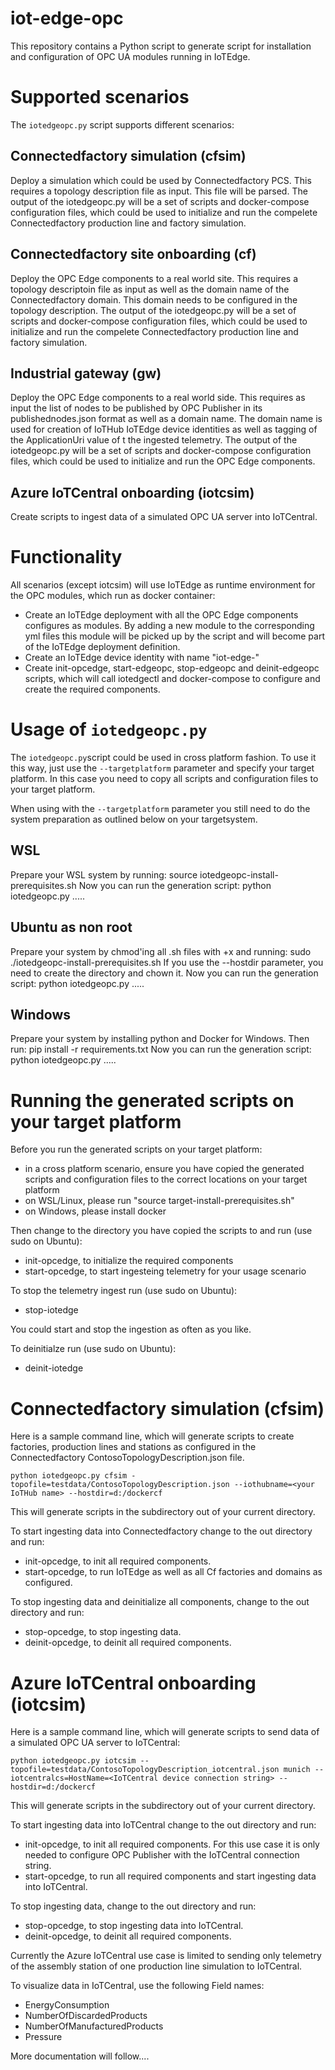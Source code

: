 # iot-edge-opc

This repository contains a Python script to generate script for installation and configuration of OPC UA modules running in IoTEdge.

# Supported scenarios
The `iotedgeopc.py` script supports different scenarios:

## Connectedfactory simulation (cfsim)
Deploy a simulation which could be used by Connectedfactory PCS. This requires a topology description file as input. This file will be parsed. The output of the iotedgeopc.py will be a set of scripts and docker-compose configuration files, which could be used to initialize and run the compelete Connectedfactory production line and factory simulation.

##  Connectedfactory site onboarding (cf)
Deploy the OPC Edge components to a real world site. This requires a topology descriptoin file as input as well as the domain name of the Connectedfactory domain. This domain needs to be configured in the topology description. The output of the iotedgeopc.py will be a set of scripts and docker-compose configuration files, which could be used to initialize and run the compelete Connectedfactory production line and factory simulation.

## Industrial gateway (gw)
Deploy the OPC Edge components to a real world side. This requires as input the list of nodes to be published by OPC Publisher in its publishednodes.json format as well as a domain name. The domain name is used for creation of IoTHub IoTEdge device identities as well as tagging of the ApplicationUri value of t the ingested telemetry. The output of the iotedgeopc.py will be a set of scripts and docker-compose configuration files, which could be used to initialize and run the OPC Edge components.

## Azure IoTCentral onboarding (iotcsim)
Create scripts to ingest data of a simulated OPC UA server into IoTCentral.


# Functionality
All scenarios (except iotcsim) will use IoTEdge as runtime environment for the OPC modules, which run as docker container:
- Create an IoTEdge deployment with all the OPC Edge components configures as modules. By adding a new module to the corresponding yml files this module will be picked up by the script and will become part of the IoTEdge deployment definition.
- Create an IoTEdge device identity with name "iot-edge-<domain>"
- Create init-opcedge, start-edgeopc, stop-edgeopc and deinit-edgeopc scripts, which will call iotedgectl and docker-compose to configure and create the required components.

# Usage of `iotedgeopc.py`
The `iotedgeopc.py`script could be used in cross platform fashion. To use it this way, just use the `--targetplatform` parameter and specify your target platform. In this case you need to copy all scripts and configuration files to your target platform.

When using with the `--targetplatform` parameter you still need to do the system preparation as outlined below on your targetsystem.

## WSL
Prepare your WSL system by running:
    source iotedgeopc-install-prerequisites.sh
Now you can run the generation script:
python iotedgeopc.py .....

## Ubuntu as non root
Prepare your system by chmod'ing all .sh files with +x and running:
    sudo ./iotedgeopc-install-prerequisites.sh
If you use the --hostdir parameter, you need to create the directory and chown it.
Now you can run the generation script:
python iotedgeopc.py .....

## Windows
Prepare your system by installing python and Docker for Windows. Then run:
    pip install -r requirements.txt
Now you can run the generation script:
python iotedgeopc.py .....

# Running the generated scripts on your target platform
Before you run the generated scripts on your target platform:
- in a cross platform scenario, ensure you have copied the generated scripts and configuration files to the correct locations on your target platform
- on WSL/Linux, please run "source target-install-prerequisites.sh"
- on Windows, please install docker

Then change to the directory you have copied the scripts to and run (use sudo on Ubuntu):
- init-opcedge, to initialize the required components
- start-opcedge, to start ingesteing telemetry for your usage scenario

To stop the telemetry ingest run (use sudo on Ubuntu):
- stop-iotedge

You could start and stop the ingestion as often as you like.

To deinitialze run (use sudo on Ubuntu):
- deinit-iotedge

# Connectedfactory simulation (cfsim)

Here is a sample command line, which will generate scripts to create factories, production lines and stations as configured in the Connectedfactory ContosoTopologyDescription.json file.

    python iotedgeopc.py cfsim -topofile=testdata/ContosoTopologyDescription.json --iothubname=<your IoTHub name> --hostdir=d:/dockercf 

This will generate scripts in the subdirectory out of your current directory.

To start ingesting data into Connectedfactory change to
 the out directory and run:
- init-opcedge, to init all required components.
- start-opcedge, to run IoTEdge as well as all Cf factories and domains as configured.

To stop ingesting data and deinitialize all components, change to the out directory and run:
- stop-opcedge, to stop ingesting data.
- deinit-opcedge, to deinit all required components.

# Azure IoTCentral onboarding (iotcsim)

Here is a sample command line, which will generate scripts to send data of a simulated OPC UA server to IoTCentral:

    python iotedgeopc.py iotcsim --topofile=testdata/ContosoTopologyDescription_iotcentral.json munich --iotcentralcs=HostName=<IoTCentral device connection string> --hostdir=d:/dockercf 

This will generate scripts in the subdirectory out of your current directory. 

To start ingesting data into IoTCentral change to the out directory and run:
- init-opcedge, to init all required components. For this use case it is only needed to configure OPC Publisher with the IoTCentral connection string.
- start-opcedge, to run all required components and start ingesting data into IoTCentral.

To stop ingesting data, change to the out directory and run:
- stop-opcedge, to stop ingesting data into IoTCentral.
- deinit-opcedge, to deinit all required components.

Currently the Azure IoTCentral use case is limited to sending only telemetry of the assembly station of one production line simulation to IoTCentral.

To visualize data in IoTCentral, use the following Field names:
- EnergyConsumption
- NumberOfDiscardedProducts
- NumberOfManufacturedProducts
- Pressure




More documentation will follow....


